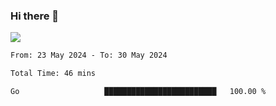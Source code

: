 ### Hi there 👋️

![](https://komarev.com/ghpvc/?username=Loner1024)

<!--START_SECTION:waka-->

```txt
From: 23 May 2024 - To: 30 May 2024

Total Time: 46 mins

Go                   █████████████████████████   100.00 %
```

<!--END_SECTION:waka-->



